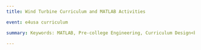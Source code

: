 ```yaml
---
title: Wind Turbine Curriculum and MATLAB Activities

event: e4usa curriculum

summary: Keywords: MATLAB, Pre-college Engineering, Curriculum Design<br>

---
```

